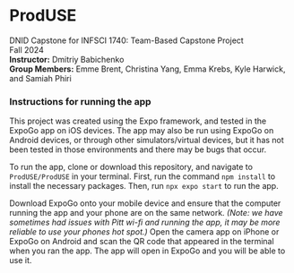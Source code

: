 # ProdUSE
DNID Capstone for INFSCI 1740: Team-Based Capstone Project  
Fall 2024  
**Instructor:** Dmitriy Babichenko  
**Group Members:** Emme Brent, Christina Yang, Emma Krebs, Kyle Harwick, and Samiah Phiri

### Instructions for running the app
This project was created using the Expo framework, and tested in the ExpoGo app on iOS devices. The app may also be run using ExpoGo on Android devices, or through other simulators/virtual devices, but it has not been tested in those environments and there may be bugs that occur.  

To run the app, clone or download this repository, and navigate to `ProdUSE/ProdUSE` in your terminal. First, run the command `npm install` to install the necessary packages. Then, run `npx expo start` to run the app.  

Download ExpoGo onto your mobile device and ensure that the computer running the app and your phone are on the same network. *(Note: we have sometimes had issues with Pitt wi-fi and running the app, it may be more reliable to use your phones hot spot.)* Open the camera app on iPhone or ExpoGo on Android and scan the QR code that appeared in the terminal when you ran the app. The app will open in ExpoGo and you will be able to use it. 
